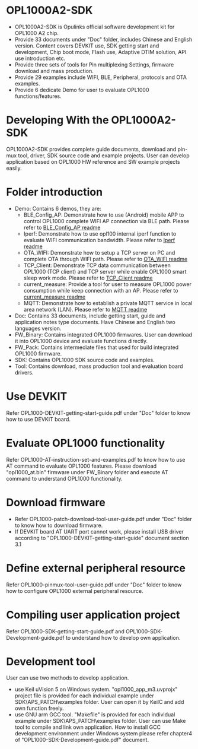 # OPL1000A2-SDK
- OPL1000A2-SDK is Opulinks official software development kit for OPL1000 A2 chip.
- Provide 33 documents under "Doc" folder, includes Chinese and English version. Content covers DEVKIT use, SDK getting start and development, Chip boot mode, Flash use, Adaptive DTIM solution, API use introduction etc. 
- Provide three sets of tools for Pin multiplexing Settings, firmware download and mass production. 
- Provide 29 examples include WIFI, BLE, Peripheral, protocols and OTA examples. 
- Provide 6 dedicate Demo for user to evaluate OPL1000 functions/features.    

# Developing With the OPL1000A2-SDK
OPL1000A2-SDK provides complete guide documents, download and pin-mux tool, driver, SDK source code and example projects.
User can develop application based on OPL1000 HW reference and SW example projects easily.  

# Folder introduction  
- Demo: Contains 6 demos, they are:  
  - BLE_Config_AP:  Demonstrate how to use (Android) mobile APP to control OPL1000 complete WIFI AP connection via BLE path.  Please refer to [BLE_Config_AP readme](https://github.com/Opulinks-Tech/OPL1000A1-SDK/blob/master/Demo/BLE_Config_AP/README.md)
  - Iperf: Demonstrate how to use opl100 internal iperf  function to evaluate WIFI communication bandwidth. Please refer to [Iperf readme](https://github.com/Opulinks-Tech/OPL1000A1-SDK/blob/master/Demo/iperf/README.md)
  - OTA_WIFI: Demonstrate how to setup a TCP server on PC and complete OTA through WIFI path. Please refer to [OTA_WIFI readme](https://github.com/Opulinks-Tech/OPL1000A1-SDK/blob/master/Demo/OTA_WIFI/README.md)
  - TCP_Client: Demonstrate TCP data communication between OPL1000 (TCP client) and TCP server while enable OPL1000 smart sleep work mode. Please refer to [TCP_Client readme](https://github.com/Opulinks-Tech/OPL1000A1-SDK/blob/master/Demo/TCP_Client/README.md)
  - current_measure: Provide a tool for user to measure OPL1000 power consumption while keep connection with an AP. Please refer to [current_measure readme](https://github.com/Opulinks-Tech/OPL1000A1-SDK/blob/master/Demo/current_measure/readme.md)  
  - MQTT: Demonstrate how to establish a private MQTT service in local area network (LAN). Please refer to [MQTT readme](https://github.com/Opulinks-Tech/OPL1000A1-SDK/blob/master/Demo/MQTT/readme.md)  
- Doc: Contains 33 documents, include getting start, guide and application notes type documents. Have Chinese and English two languages version. 
- FW_Binary: Contains integrated OPL1000 firmwares. User can download it into OPL1000 device and evaluate functions directly.
- FW_Pack: Contains intermediate files that used for build integrated OPL1000 firmware.
- SDK: Contains OPL1000 SDK source code and examples. 
- Tool: Contains download, mass production tool and evaluation board drivers.  

# Use DEVKIT 
Refer OPL1000-DEVKIT-getting-start-guide.pdf under "Doc" folder to know how to use DEVKIT board.  

# Evaluate OPL1000 functionality 
Refer OPL1000-AT-instruction-set-and-examples.pdf to know how to use AT command to evaluate OPL1000 features. Please download "opl1000_at.bin" firmware under FW_Binary folder and execute AT command to understand OPL1000 functionality.

# Download firmware  
- Refer OPL1000-patch-download-tool-user-guide.pdf under "Doc" folder to know how to download firmware. 
- If DEVKIT board AT UART port cannot work, please install USB driver according to "OPL1000-DEVKIT-getting-start-guide" document section 3.1 

# Define external peripheral resource
Refer OPL1000-pinmux-tool-user-guide.pdf under "Doc" folder to know how to configure OPL1000 external peripheral resource. 

# Compiling user application project
Refer OPL1000-SDK-getting-start-guide.pdf and OPL1000-SDK-Development-guide.pdf to understand how to develop own application. 

# Development tool 
User can use two methods to develop application. 
- use Keil uVision 5 on Windows system. "opl1000_app_m3.uvprojx" project file is provided for each individual example under SDK\APS_PATCH\examples folder. User can open it by KeilC and add own function freely.     
- use GNU arm GCC tool. "Makefile" is provided for each individual example under SDK\APS_PATCH\examples folder. User can use Make tool to compile and link own application. How to install GCC development environment under Windows system please refer chapter4 of "OPL1000-SDK-Development-guide.pdf" document.   
